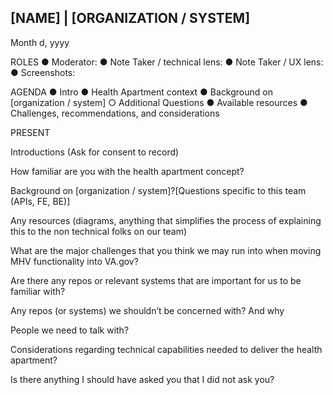 ## [NAME] | [ORGANIZATION / SYSTEM]

Month d, yyyy

ROLES
● Moderator:
● Note Taker / technical lens:
● Note Taker / UX lens:
● Screenshots:


AGENDA 
● Intro
● Health Apartment context
● Background on [organization / system]
  ○ Additional Questions
● Available resources 
● Challenges, recommendations, and considerations


PRESENT 

Introductions (Ask for consent to record)

How familiar are you with the health apartment concept? 

Background on [organization / system]?[Questions specific to this team (APIs, FE, BE)]

Any resources (diagrams, anything that simplifies the process of explaining this to the non technical folks on our team)

What are the major challenges that you think we may run into when moving MHV functionality into VA.gov?

Are there any repos or relevant systems that are important for us to be familiar with?

Any repos (or systems) we shouldn’t be concerned with? And why

People we need to talk with?

Considerations regarding technical capabilities needed to deliver the health apartment?

Is there anything I should have asked you that I did not ask you?
